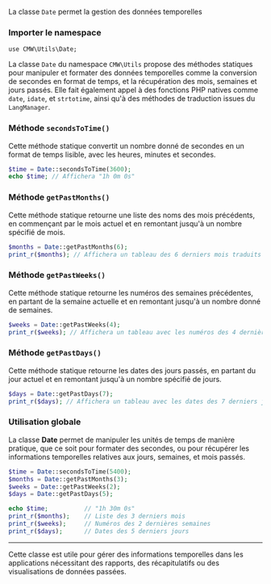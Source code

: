 La classe `Date` permet la gestion des données temporelles

### Importer le namespace
`use CMW\Utils\Date;`

La classe `Date` du namespace `CMW\Utils` propose des méthodes statiques pour manipuler et formater des données temporelles comme la conversion de secondes en format de temps, et la récupération des mois, semaines et jours passés. Elle fait également appel à des fonctions PHP natives comme `date`, `idate`, et `strtotime`, ainsi qu'à des méthodes de traduction issues du `LangManager`.

### Méthode `secondsToTime()`

Cette méthode statique convertit un nombre donné de secondes en un format de temps lisible, avec les heures, minutes et secondes.

```php
$time = Date::secondsToTime(3600);
echo $time; // Affichera "1h 0m 0s"
```

### Méthode `getPastMonths()`

Cette méthode statique retourne une liste des noms des mois précédents, en commençant par le mois actuel et en remontant jusqu'à un nombre spécifié de mois.

```php
$months = Date::getPastMonths(6);
print_r($months); // Affichera un tableau des 6 derniers mois traduits
```

### Méthode `getPastWeeks()`

Cette méthode statique retourne les numéros des semaines précédentes, en partant de la semaine actuelle et en remontant jusqu'à un nombre donné de semaines.

```php
$weeks = Date::getPastWeeks(4);
print_r($weeks); // Affichera un tableau avec les numéros des 4 dernières semaines
```

### Méthode `getPastDays()`
Cette méthode statique retourne les dates des jours passés, en partant du jour actuel et en remontant jusqu'à un nombre spécifié de jours.

```php
$days = Date::getPastDays(7);
print_r($days); // Affichera un tableau avec les dates des 7 derniers jours
```

### Utilisation globale

La classe **Date** permet de manipuler les unités de temps de manière pratique, que ce soit pour formater des secondes, ou pour récupérer les informations temporelles relatives aux jours, semaines, et mois passés.

```php
$time = Date::secondsToTime(5400);
$months = Date::getPastMonths(3);
$weeks = Date::getPastWeeks(2);
$days = Date::getPastDays(5);

echo $time;          // "1h 30m 0s"
print_r($months);    // Liste des 3 derniers mois
print_r($weeks);     // Numéros des 2 dernières semaines
print_r($days);      // Dates des 5 derniers jours
```

--- 
Cette classe est utile pour gérer des informations temporelles dans les applications nécessitant des rapports, des récapitulatifs ou des visualisations de données passées.
